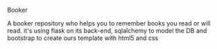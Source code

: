 Booker

A booker repository who helps you to remember books you read or will read.
it's using flask on its back-end, sqlalchemy to model the DB and bootstrap to create ours template with html5 and css
